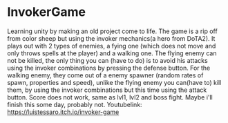 # InvokerGame
Learning unity by making an old project come to life.
The game is a rip off from color sheep but using the invoker mechanics(a hero from DoTA2).
It plays out with 2 types of enemies, a fying one (which does not move and only throws spells at the player) and a walking one.
The flying enemy can not be killed, the only thing you can (have to do) is to avoid his attacks using the invoker combinations by pressing the defense button. For the walking enemy, they come out of a enemy spawner (random rates of spawn, properties and speed), unlike the flying enemy you can(have to) kill them, by using the invoker combinations but this time using the attack button.
Score does not work, same as lvl1, lvl2 and boss fight. Maybe i'll finish this some day, probably not.
Youtubelink: https://luistessaro.itch.io/invoker-game
